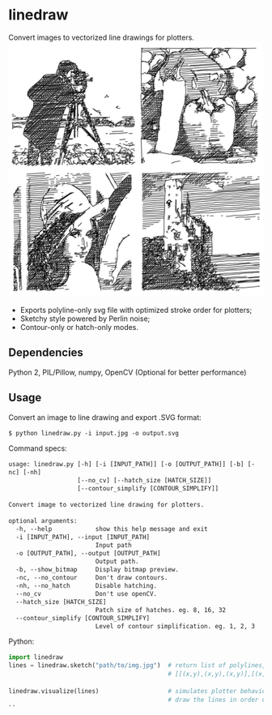 # linedraw
Convert images to vectorized line drawings for plotters.
![Alt text](/screenshots/1.png?raw=true "")

- Exports polyline-only svg file with optimized stroke order for plotters;
- Sketchy style powered by Perlin noise;
- Contour-only or hatch-only modes.

## Dependencies
Python 2, PIL/Pillow, numpy, OpenCV (Optional for better performance)

## Usage
Convert an image to line drawing and export .SVG format:
```shell
$ python linedraw.py -i input.jpg -o output.svg
```
Command specs:
```
usage: linedraw.py [-h] [-i [INPUT_PATH]] [-o [OUTPUT_PATH]] [-b] [-nc] [-nh]
                   [--no_cv] [--hatch_size [HATCH_SIZE]]
                   [--contour_simplify [CONTOUR_SIMPLIFY]]

Convert image to vectorized line drawing for plotters.

optional arguments:
  -h, --help            show this help message and exit
  -i [INPUT_PATH], --input [INPUT_PATH]
                        Input path
  -o [OUTPUT_PATH], --output [OUTPUT_PATH]
                        Output path.
  -b, --show_bitmap     Display bitmap preview.
  -nc, --no_contour     Don't draw contours.
  -nh, --no_hatch       Disable hatching.
  --no_cv               Don't use openCV.
  --hatch_size [HATCH_SIZE]
                        Patch size of hatches. eg. 8, 16, 32
  --contour_simplify [CONTOUR_SIMPLIFY]
                        Level of contour simplification. eg. 1, 2, 3
```
Python:
```python
import linedraw
lines = linedraw.sketch("path/to/img.jpg")  # return list of polylines, eg.
                                            # [[(x,y),(x,y),(x,y)],[(x,y),(x,y),...],...]
                                            
linedraw.visualize(lines)                   # simulates plotter behavior
                                            # draw the lines in order using turtle graphics.
``

